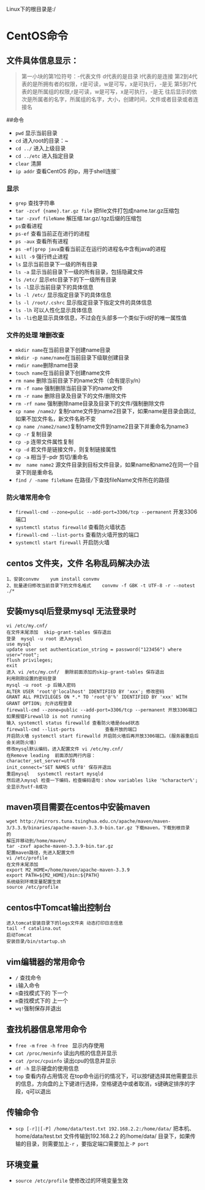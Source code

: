 
Linux下的根目录是:/
# CentOS命令

## 文件具体信息显示：
  >  第一小块的第1位符号：-代表文件 d代表的是目录 l代表的是连接
  > 第2到4代表的是所拥有者的权限，r是可读，w是可写，x是可执行，-是无
  第5到7代表的是所属组的权限,r是可读，w是可写，x是可执行，-是无
  往后显示的依次是所属者的名字，所属组的名字，大小，创建时间，文件或者目录或者连接名

##命令
- `pwd`    	显示当前目录
- `cd` 	 	进入root的目录：~
- `cd ../` 	进入上级目录
- `cd ../etc` 进入指定目录
- `clear` 清屏
- `ip addr` 	查看CentOS 的ip，用于shell连接``



### 显示
- `grep` 查找字符串
- `tar -zcvf {name}.tar.gz file`	把file文件打包成name.tar.gz压缩包
- `tar -zxvf fileName`	解压缩.tar.gz/.tgz后缀的压缩包
- `ps`查看进程
- `ps-ef`  查看当前正在进行的进程
- `ps -aux`	查看所有进程
- `ps -ef|grep java`查看当前正在运行的进程名中含有java的进程
- `kill -9`	强行终止进程
- `ls`	显示当前目录下一级的所有目录
- `ls -a` 显示当前目录下一级的所有目录，包括隐藏文件
- `ls /etc/` 显示etc目录下的下一级所有目录
- `ls -l`显示当前目录下的具体信息
- `ls -l /etc/`	显示指定目录下的具体信息
- `ls -l /root/.cshrc` 显示指定目录下指定文件的具体信息
- `ls -lh` 可以人性化显示具体信息
- `ls -li`也是显示具体信息，不过会在头部多一个类似于id好的唯一属性值

### 文件的处理  增删改查
- `mkdir name`在当前目录下创建name目录
- `mkdir -p name/name`在当前目录下级联创建目录
- `rmdir name`删除name目录
- `touch name`在当前目录下创建name文件
- `rm name`	删除当前目录下的name文件（会有提示y/n）
- `rm -f name`	强制删除当前目录下的name文件
- `rm -r name`	删除目录及目录下的文件/删除文件
- `rm -rf name`	强制删除name目录及目录下的文件/强制删除文件
- `cp name /name2/`	复制name文件到name2目录下，如果name是目录会跳过,如果不加文件名，新文件名称不变
- `cp name /name2/name3`复制name文件到name2目录下并重命名为name3
- `cp -r` 复制目录
- `cp -p` 连带文件属性复制
- `cp -d` 若文件是链接文件，则复制链接属性
- `cp -a` 相当于-pdr 剪切/重命名
- `mv  name name2`   源文件目录到目标文件目录，如果name和name2在同一个目录下则是重命名
- `find / -name fileName` 在路径`/`下查找fileName文件所在的路径

### 防火墙常用命令
- `firewall-cmd --zone=pulic --add-port=3306/tcp --permanent` 开发3306端口
-  `systemctl status firewalld` 查看防火墙状态
-  `firewall-cmd --list-ports` 查看防火墙开放的端口
-  `systemctl start firewall` 开启防火墙

## centos 文件夹，文件 名称乱码解决办法
    1、安装convmv    yum install convmv
    2、批量递归修改当前目录下的文件名格式    convmv -f GBK -t UTF-8 -r --notest ./*


## 安装mysql后登录mysql 无法登录时
	vi /etc/my.cnf/ 
	在文件末尾添加  skip-grant-tables 保存退出
	登录  mysql -u root 进入mysql
	use mysql
	update user set authentication_string = password("123456") where user="root";
	flush privileges;
	exit
	进入 vi /etc/my.cnf/  删除前面添加的skip-grant-tables 保存退出
	利用刚刚设置的密码登录
	mysql -u root -p 后输入密码
	ALTER USER 'root'@'localhost' IDENTIFIED BY 'xxx'; 修改密码
	GRANT ALL PRIVILEGES ON *.* TO 'root'@'%' IDENTIFIED BY 'xxx' WITH GRANT OPTION; 允许远程登录
	firewall-cmd --zone=public --add-port=3306/tcp --permanent 开放3306端口 如果报错FirewallD is not running
	输入 systemctl status firewalld 查看防火墙是dead状态
	firewall-cmd --list-ports   		查看开放的端口
	开启防火墙 systemctl start firewalld 开启防火墙后再开放3306端口。(服务器重启后会关闭防火墙)
	修改mysql默认编码，进入配置文件 vi /etc/my.cnf/
	在Remove leading  前面添加两行内容：
	character_set_server=utf8
	init_connect='SET NAMES utf8' 保存并退出
	重启mysql   systemctl restart mysqld
	然后进入mysql 检查一下编码，检查编码语句：show variables like '%character%'; 全显示为utf-8成功


## maven项目需要在centos中安装maven
	wget http://mirrors.tuna.tsinghua.edu.cn/apache/maven/maven-3/3.3.9/binaries/apache-maven-3.3.9-bin.tar.gz 下载maven，下载到根目录        的
	解压并移动到/home/maven/
	tar -zxvf apache-maven-3.3.9-bin.tar.gz
	配置maven路径，先进入配置文件
	vi /etc/profile
	在文件末尾添加
	export M2_HOME=/home/maven/apache-maven-3.3.9
	export PATH=${M2_HOME}/bin:${PATH}
	系统级别环境变量配置生效
	source /etc/profile

## centos中Tomcat输出控制台
	进入tomcat安装目录下的logs文件夹 动态打印日志信息
	tail -f catalina.out 
	启动Tomcat
	安装目录/bin/startup.sh

## vim编辑器的常用命令
 - `/` 查找命令
- `i`输入命令
-  `n`查找模式下的 下一个
-  `m`查找模式下的 上一个
-  `wq!`强制保存并退出

## 查找机器信息常用命令
- `free -m` `free -h` `free ` 显示内存使用
- `cat /proc/meninfo` 读出内核的信息并显示
- `cat /proc/cpuinfo` 读出cpu的信息并显示
- `df -h` 显示硬盘的使用信息
- `top` 查看内存占用情况 在top命令运行的情况下，可以按f键选择其他需要显示的信息，方向盘的上下键进行选择，空格键选中或者取消，s键确定排序的字段，q可以退出
## 传输命令
- `scp [-r]|[-P] /home/data/test.txt 192.168.2.2:/home/data/` 把本机、home/data/test.txt 文件传输到192.168.2.2 的/home/data/ 目录下，如果传输的目录，则需要加上`-r` ，要指定端口需要加上`-P port`
## 环境变量
- `source /etc/profile` 使修改过的环境变量生效

